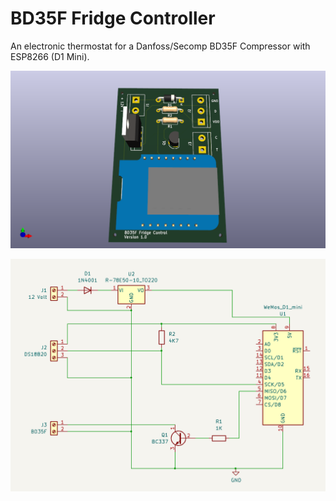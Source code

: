 # BD35F Fridge Controller
An electronic thermostat for a Danfoss/Secomp BD35F Compressor with ESP8266 (D1 Mini).

![PCB](https://github.com/AK-Homberger/BD35F-FridgeController/blob/main/BD35F-FridgeController/BD35F-FridgeController-3D.png)

![Schematic](https://github.com/AK-Homberger/BD35F-FridgeController/blob/main/BD35F-FridgeController-Sch.png)
